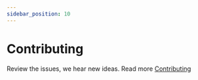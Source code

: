```yaml
---
sidebar_position: 10
---
```


# Contributing

Review the issues, we hear new ideas. Read more [Contributing](./CONTRIBUTING.md)